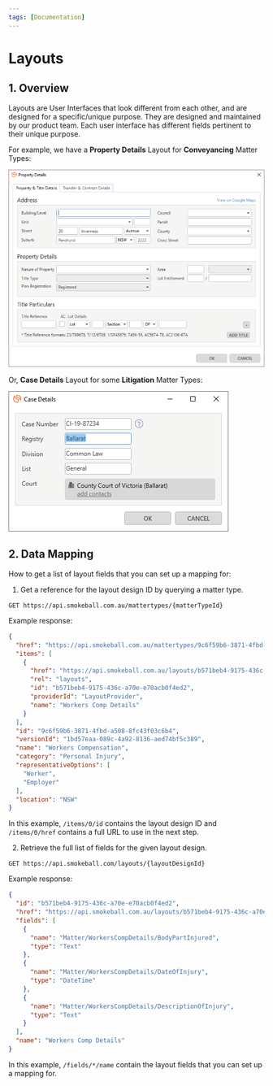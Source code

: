 ```yaml
---
tags: [Documentation]
---
```


# Layouts

## 1. Overview

Layouts are User Interfaces that look different from each other, and are designed for a specific/unique purpose. They are designed and maintained by our product team. Each user interface has different fields pertinent to their unique purpose.

For example, we have a **Property Details** Layout for **Conveyancing** Matter Types:

![Property Details](../../assets/images/propertydetails.png)

Or, **Case Details** Layout for some **Litigation** Matter Types:

![Case Details](../../assets/images/casedetails.png)

## 2. Data Mapping

How to get a list of layout fields that you can set up a mapping for:

1. Get a reference for the layout design ID by querying a matter type.

```http request
GET https://api.smokeball.com.au/mattertypes/{matterTypeId}
```

Example response:

```json
{
  "href": "https://api.smokeball.com.au/mattertypes/9c6f59b6-3871-4fbd-a508-8fc43f03c6b4",
  "items": [
    {
      "href": "https://api.smokeball.com.au/layouts/b571beb4-9175-436c-a70e-e70acb0f4ed2",
      "rel": "layouts",
      "id": "b571beb4-9175-436c-a70e-e70acb0f4ed2",
      "providerId": "LayoutProvider",
      "name": "Workers Comp Details"
    }
  ],
  "id": "9c6f59b6-3871-4fbd-a508-8fc43f03c6b4",
  "versionId": "1bd57eaa-089c-4a92-8136-aed74bf5c389",
  "name": "Workers Compensation",
  "category": "Personal Injury",
  "representativeOptions": [
    "Worker",
    "Employer"
  ],
  "location": "NSW"
}
```

In this example, `/items/0/id` contains the layout design ID and `/items/0/href` contains a full URL to use in the next
step.

2. Retrieve the full list of fields for the given layout design.

```http
GET https://api.smokeball.com/layouts/{layoutDesignId}
```

Example response:

```json
{
  "id": "b571beb4-9175-436c-a70e-e70acb0f4ed2",
  "href": "https://api.smokeball.com.au/layouts/b571beb4-9175-436c-a70e-e70acb0f4ed2",
  "fields": [
    {
      "name": "Matter/WorkersCompDetails/BodyPartInjured",
      "type": "Text"
    },
    {
      "name": "Matter/WorkersCompDetails/DateOfInjury",
      "type": "DateTime"
    },
    {
      "name": "Matter/WorkersCompDetails/DescriptionOfInjury",
      "type": "Text"
    }
  ],
  "name": "Workers Comp Details"
}
```

In this example, `/fields/*/name` contain the layout fields that you can set up a mapping for.